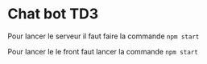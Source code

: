 # Chat bot TD3

Pour lancer le serveur il faut faire la commande `npm start`

Pour lancer le le front faut lancer la commande `npm start`

